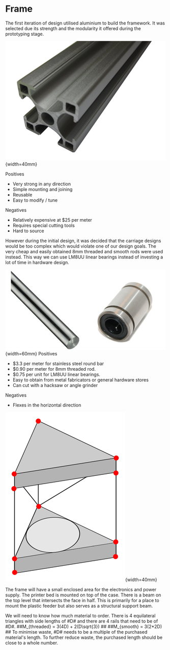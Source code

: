Frame
=====

The first iteration of design utilised aluminium to build the framework. It was selected due its strength and the modularity it offered during the prototyping stage.

![System30 Beam](system30_img.JPG){width=40mm}

Positives
- Very strong in any direction
- Simple mounting and joining
- Reusable
- Easy to modify / tune

Negatives
- Relatively expensive at $25 per meter
- Requires special cutting tools
- Hard to source

However during the initial design, it was decided that the carriage designs would be too complex which would violate one of our design goals. The very cheap and easily obtained 8mm threaded and smooth rods were used instead. This way we can use LM8UU linear bearings instead of investing a lot of time in hardware design.

![8mm round bar and LM8UU Linear bearings](8mm_lm8uu.jpg){width=60mm}
Positives
- $3.3 per meter for stainless steel round bar
- $0.90 per meter for 8mm threaded rod.
- $0.75 per unit for LM8UU linear bearings.
- Easy to obtain from metal fabricators or general hardware stores
- Can cut with a hacksaw or angle grinder

Negatives
- Flexes in the horizontal direction


![Early Sktech Of Frame Design](frame.svg){width=40mm}

The frame will have a small enclosed area for the electronics and power supply. The printer bed is mounted on top of the case. There is a beam on the top level that intersects the face in half. This is primarily for a place to mount the plastic feeder but also serves as a structural support beam.

We will need to know how much material to order. There is 4 equilateral triangles with side lengths of #D#  and there are 4 rails that need to be of #D#. 
##M_{threaded} = 3(4D) + 2(D\sqrt{3}) ##
##M_{smooth} = 3(2*2D)  ##
To minimise waste, #D# needs to be a multiple of the purchased material's length.  To further reduce waste, the purchased length should be close to a whole number.



